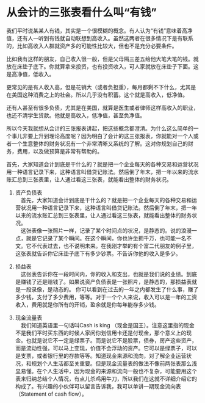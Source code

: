 # 从会计的三张表看什么叫“有钱”

我们平时说某某人有钱，其实是一个很模糊的概念。有人认为“有钱”意味着高净值，还有人一听到有钱就自动联想到高收入。虽然这两者在很多情况下是有联系的，比如高收入人群就资产多的可能性比较大，但也不是充分必要条件。  


比如我有这样的朋友，自己收入很一般，但是父母隔三差五给他大笔大笔的钱。就放在床垫子底下。你就算拿来投资，也有投资收入，可人家就放在床垫子下面。这是高净值，低收入。  


更常见的是有人收入高，但是花销大（或者负担重），每月都剩不下什么，尤其是在美国这种消费之上的社会。所以几乎没有积蓄。这个就是高收入，低净值。  

还有人甚至有很多负债，尤其是在美国，就算是医生或者律师这样高收入的职业，也还不清学生贷款。他就是高收入，低净值，甚至负净值。  

所以今天我就想从会计的三张报表讲起，把这些概念都澄清。为什么这么简单的一个事儿非要上升到理论高度呢？因为明白了会计的这三张报表，你就能对一个人或者一个生意整体的财务状况有一个非常清晰又系统的了解。这对你规划自己的财务，费用，以及做预算是非常有帮助的。  

首先，大家知道会计到底是干什么的？就是把一个企业每天的各种交易和运营状况用一种语言记录下来，这种语言叫借贷记账法。然后倒了年末，把一年以来的流水账汇总到三张表里，让人通过看这三张表，就能看出整体的财务状况。  


1. 资产负债表  
   &#8195;首先，大家知道会计到底是干什么的？就是把一个企业每天的各种交易和运营状况用一种语言记录下来，这种语言叫借贷记账法。然后倒了年末，把一年以来的流水账汇总到三张表里，让人通过看这三张表，就能看出整体的财务状况。  
   &#8195;这张表像一张照片一样，记录了某个时间点的状况，是静态的。说的浪漫一点，就是它记录了某个瞬间。在这个瞬间，你也许坐拥千万，也可能一名不文。它不代表过去，也不说明未来。在我刚才举的有个富二代朋友的例子里，这张表就告诉你它床垫子底下有多少钞票。不告诉你他的收入是多少。  

2. 损益表  
   &#8195;这张表告诉你在一段时间内，你的收入和支出，也就是我们说的业绩。到底是赚钱了还是赔钱了。如果说资产负债表是一张照片，是静态的，那损益表就是一段录像，是动态的。 你可以看到在过去的一年之内都发生了什么事，赚了多少钱，支付了多少费用，等等。对于一个个人来说，收入可以是一年的工资收入，费用就是你所有的开销，盈余就是你每年能存多少钱。

3. 现金流量表  
   &#8195;我们知道英语里一句话叫Cash is king （现金是国王）。注意这里指的现金不是我们平时买东西的时候人家问你划信用卡还是付现金，那个意义上的现金。也就是说它不一定是绿票子。而是说它不是股票，债券，房产这些资产，而是流动性强，可以马上变现，价值不会浮动的资产。它可以是绿票子，可以是支票，或者银行里的存款等等。知道现金来源和流向，对了解企业运营状况，和规划个人生活都至关重要。但是现金流量表的做法不像前两张表那么浅显易懂。在个人生活中，因为现金的来源和流向一般也不复杂，可能要用这个表来归纳总结个人情况，有点儿杀鸡用牛刀，所以我们在这就不详细介绍它的构成了。有兴趣的小伙伴可以留言告诉我，我可以单讲一期现金流向表（Statement of cash flow）。
